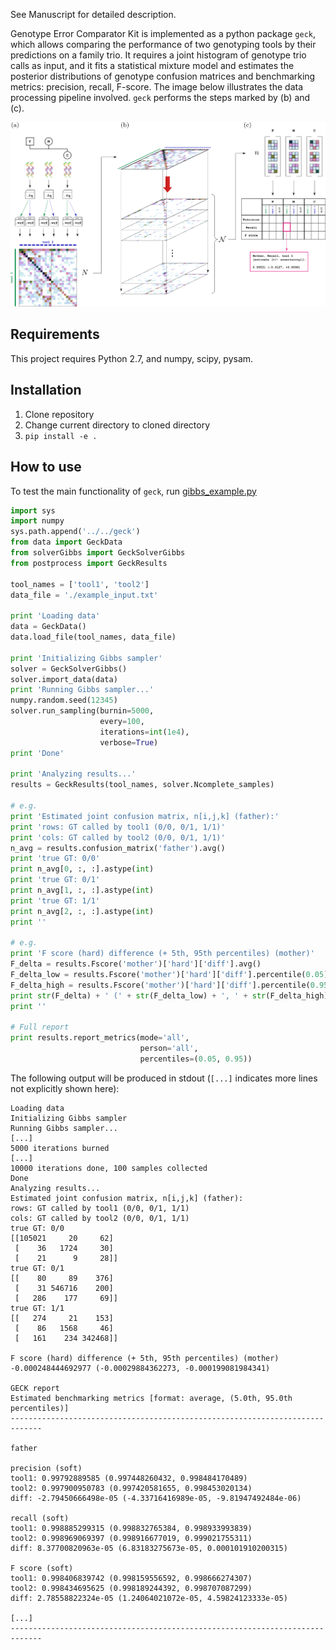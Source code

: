 See Manuscript for detailed description.

Genotype Error Comparator Kit is implemented as a python package ```geck```, which allows comparing the performance of two genotyping tools by their predictions on a family trio. It requires a joint histogram of genotype trio calls as input, and it fits a statistical mixture model and estimates the posterior distributions of genotype confusion matrices and benchmarking metrics: precision, recall, F-score.
The image below illustrates the data processing pipeline involved. ```geck``` performs the steps marked by (b) and (c).

![](./overview.png)

## Requirements
This project requires Python 2.7, and numpy, scipy, pysam.

## Installation
1. Clone repository
2. Change current directory to cloned directory
3. ```pip install -e .```


## How to use
To test the main functionality of ```geck```, run [gibbs_example.py](./examples/gibbs_example.py)

```python
import sys
import numpy
sys.path.append('../../geck')
from data import GeckData
from solverGibbs import GeckSolverGibbs
from postprocess import GeckResults

tool_names = ['tool1', 'tool2']
data_file = './example_input.txt'

print 'Loading data'
data = GeckData()
data.load_file(tool_names, data_file)

print 'Initializing Gibbs sampler'
solver = GeckSolverGibbs()
solver.import_data(data)
print 'Running Gibbs sampler...'
numpy.random.seed(12345)
solver.run_sampling(burnin=5000,
                    every=100,
                    iterations=int(1e4),
                    verbose=True)
print 'Done'

print 'Analyzing results...'
results = GeckResults(tool_names, solver.Ncomplete_samples)

# e.g.
print 'Estimated joint confusion matrix, n[i,j,k] (father):'
print 'rows: GT called by tool1 (0/0, 0/1, 1/1)'
print 'cols: GT called by tool2 (0/0, 0/1, 1/1)'
n_avg = results.confusion_matrix('father').avg()
print 'true GT: 0/0'
print n_avg[0, :, :].astype(int)
print 'true GT: 0/1'
print n_avg[1, :, :].astype(int)
print 'true GT: 1/1'
print n_avg[2, :, :].astype(int)
print ''

# e.g.
print 'F score (hard) difference (+ 5th, 95th percentiles) (mother)'
F_delta = results.Fscore('mother')['hard']['diff'].avg()
F_delta_low = results.Fscore('mother')['hard']['diff'].percentile(0.05)
F_delta_high = results.Fscore('mother')['hard']['diff'].percentile(0.95)
print str(F_delta) + ' (' + str(F_delta_low) + ', ' + str(F_delta_high) + ')'
print ''

# Full report
print results.report_metrics(mode='all',
                             person='all',
                             percentiles=(0.05, 0.95))
```

The following output will be produced in stdout (```[...]``` indicates more lines not explicitly shown here):

```
Loading data
Initializing Gibbs sampler
Running Gibbs sampler...
[...]
5000 iterations burned
[...]
10000 iterations done, 100 samples collected
Done
Analyzing results...
Estimated joint confusion matrix, n[i,j,k] (father):
rows: GT called by tool1 (0/0, 0/1, 1/1)
cols: GT called by tool2 (0/0, 0/1, 1/1)
true GT: 0/0
[[105021     20     62]
 [    36   1724     30]
 [    21      9     28]]
true GT: 0/1
[[    80     89    376]
 [    31 546716    200]
 [   286    177     69]]
true GT: 1/1
[[   274     21    153]
 [    86   1568     46]
 [   161    234 342468]]

F score (hard) difference (+ 5th, 95th percentiles) (mother)
-0.000248444692977 (-0.00029884362273, -0.000199081984341)

GECK report
Estimated benchmarking metrics [format: average, (5.0th, 95.0th percentiles)]
-----------------------------------------------------------------------------

father

precision (soft)
tool1: 0.99792889585 (0.997448260432, 0.998484170489)
tool2: 0.997900950783 (0.997420581655, 0.998453020134)
diff: -2.79450666498e-05 (-4.33716416989e-05, -9.81947492484e-06)

recall (soft)
tool1: 0.998885299315 (0.998832765384, 0.998933993839)
tool2: 0.998969069397 (0.998916677019, 0.999021755311)
diff: 8.37700820963e-05 (6.83183275673e-05, 0.000101910200315)

F score (soft)
tool1: 0.998406839742 (0.998159556592, 0.998666274307)
tool2: 0.998434695625 (0.998189244392, 0.998707087299)
diff: 2.78558822324e-05 (1.24064021072e-05, 4.59824123333e-05)

[...]
-----------------------------------------------------------------------------
```